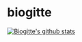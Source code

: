 # biogitte

[![Biogitte's github stats](https://github-readme-stats.vercel.app/api?username=biogitte&show_icons=true&theme=onedark)](https://github.com/biogitte/github-readme-stats)

